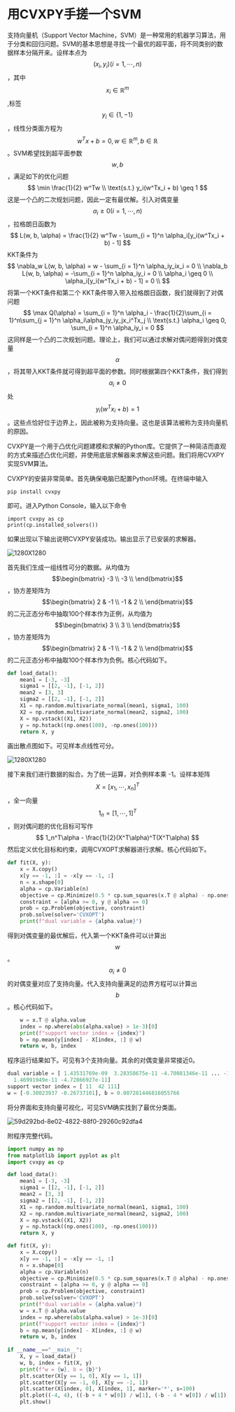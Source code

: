 # 用CVXPY手搓一个SVM

支持向量机（Support Vector Machine，SVM）是一种常用的机器学习算法，用于分类和回归问题。SVM的基本思想是寻找一个最优的超平面，将不同类别的数据样本分隔开来。设样本点为 $$(x_i,y_i)(i = 1,\cdots,n)$$ ，其中 $$x_i\in \mathbb{R}^m $$ ,标签 $$y_i\in\{1, -1\}$$ ，线性分类面方程为 $$w^Tx + b = 0, w\in\mathbb{R}^m , b\in\mathbb{R}$$ 。SVM希望找到超平面参数$$w, b$$，满足如下的优化问题
$$
\min \frac{1}{2} w^Tw \\ \text{s.t.} y_i(w^Tx_i + b) \geq 1
$$
这是一个凸的二次规划问题，因此一定有最优解。引入对偶变量 $$\alpha_i\geq 0(i = 1,\cdots,n)$$，拉格朗日函数为
$$
L(w, b, \alpha) = \frac{1}{2} w^Tw - \sum_{i = 1}^n \alpha_i[y_i(w^Tx_i + b) - 1]
$$
KKT条件为
$$
\nabla_w L(w, b, \alpha) = w - \sum_{i = 1}^n \alpha_iy_ix_i = 0 \\ \nabla_b L(w, b, \alpha) = -\sum_{i = 1}^n \alpha_iy_i = 0 \\ \alpha_i \geq 0 \\ \alpha_i[y_i(w^Tx_i + b) - 1] = 0 \\
$$
将第一个KKT条件和第二个 KKT条件带入带入拉格朗日函数，我们就得到了对偶问题
$$
\max Q(\alpha) = \sum_{i = 1}^n \alpha_i - \frac{1}{2}\sum_{i = 1}^n\sum_{j = 1}^n \alpha_i\alpha_jy_iy_jx_i^Tx_j \\ \text{s.t.} \alpha_i \geq 0, \sum_{i = 1}^n \alpha_iy_i = 0
$$
这同样是一个凸的二次规划问题。理论上，我们可以通过求解对偶问题得到对偶变量 $$\alpha$$，将其带入KKT条件就可得到超平面的参数。同时根据第四个KKT条件，我们得到 $$\alpha_i \neq 0$$ 处 $$y_i(w^Tx_i + b) = 1$$。这些点恰好位于边界上，因此被称为支持向量。这也是该算法被称为支持向量机的原因。

CVXPY是一个用于凸优化问题建模和求解的Python库。它提供了一种简洁而直观的方式来描述凸优化问题，并使用底层求解器来求解这些问题。我们将用CVXPY实现SVM算法。

CVXPY的安装非常简单。首先确保电脑已配置Python环境。在终端中输入

```Plain
pip install cvxpy
```

即可。进入Python Console，输入以下命令

```Plain
import cvxpy as cp
print(cp.installed_solvers())
```

如果出现以下输出说明CVXPY安装成功。输出显示了已安装的求解器。

![1280X1280](https://s2.loli.net/2023/11/21/Sdg5Pco328B9AMQ.png)

首先我们生成一组线性可分的数据。从均值为 $$\begin{bmatrix} -3 \\ -3 \\ \end{bmatrix}$$，协方差矩阵为 $$\begin{bmatrix} 2 & -1 \\ -1 & 2 \\ \end{bmatrix}$$的二元正态分布中抽取100个样本作为正例，从均值为 $$\begin{bmatrix} 3 \\ 3 \\ \end{bmatrix}$$，协方差矩阵为 $$\begin{bmatrix} 2 & -1 \\ -1 & 2 \\ \end{bmatrix}$$的二元正态分布中抽取100个样本作为负例。核心代码如下。

```Python
def load_data():
    mean1 = [-3, -3]
    sigma1 = [[2, -1], [-1, 2]]
    mean2 = [3, 3]
    sigma2 = [[2, -1], [-1, 2]]
    X1 = np.random.multivariate_normal(mean1, sigma1, 100)
    X2 = np.random.multivariate_normal(mean2, sigma2, 100)
    X = np.vstack((X1, X2))
    y = np.hstack((np.ones(100), -np.ones(100)))
    return X, y
```

画出散点图如下。可见样本点线性可分。

![1280X1280](https://s2.loli.net/2023/11/21/Uj3VX6xvEWNJQyp.png)

接下来我们进行数据的拟合。为了统一运算，对负例样本乘 -1。设样本矩阵 $$X = [x_1, \cdots, x_n]^T$$，全一向量 $$1_n = [1, \cdots, 1]^T$$ ，则对偶问题的优化目标可写作
$$
1_n^T\alpha - \frac{1}{2}(X^T\alpha)^T(X^T\alpha)
$$
然后定义优化目标和约束，调用CVXOPT求解器进行求解。核心代码如下。

```Python
def fit(X, y):
    x = X.copy()
    x[y == -1, :] = -x[y == -1, :]
    n = x.shape[0]
    alpha = cp.Variable(n)
    objective = cp.Minimize(0.5 * cp.sum_squares(x.T @ alpha) - np.ones(n) @ alpha)
    constraint = [alpha >= 0, y @ alpha == 0]
    prob = cp.Problem(objective, constraint)
    prob.solve(solver='CVXOPT')
    print(f"dual variable = {alpha.value}")
```

得到对偶变量的最优解后，代入第一个KKT条件可以计算出 $$w$$。 $$\alpha_i \neq 0$$的对偶变量对应了支持向量。代入支持向量满足的边界方程可以计算出 $$b$$。核心代码如下。

```Python
    w = x.T @ alpha.value
    index = np.where(abs(alpha.value) > 1e-3)[0]
    print(f"support vector index = {index}")
    b = np.mean(y[index] - X[index, :] @ w)
    return w, b, index
```

程序运行结果如下。可见有3个支持向量。其余的对偶变量非常接近0。

```Python
dual variable = [ 1.43531769e-09  3.28358675e-11 -4.70081346e-11 ... -1.23193041e-12
  1.46991949e-11 -4.72866927e-11]
support vector index = [ 11  42 111]
w = [-0.30023937 -0.26737101], b = 0.007281446816055766
```

将分界面和支持向量可视化，可见SVM确实找到了最优分类面。

![59d292bd-8e02-4822-88f0-29260c92dfa4](https://s2.loli.net/2023/11/21/rKhlyV1bR9nmMCZ.png)

附程序完整代码。

```Python
import numpy as np
from matplotlib import pyplot as plt
import cvxpy as cp

def load_data():
    mean1 = [-3, -3]
    sigma1 = [[2, -1], [-1, 2]]
    mean2 = [3, 3]
    sigma2 = [[2, -1], [-1, 2]]
    X1 = np.random.multivariate_normal(mean1, sigma1, 100)
    X2 = np.random.multivariate_normal(mean2, sigma2, 100)
    X = np.vstack((X1, X2))
    y = np.hstack((np.ones(100), -np.ones(100)))
    return X, y

def fit(X, y):
    x = X.copy()
    x[y == -1, :] = -x[y == -1, :]
    n = x.shape[0]
    alpha = cp.Variable(n)
    objective = cp.Minimize(0.5 * cp.sum_squares(x.T @ alpha) - np.ones(n) @ alpha)
    constraint = [alpha >= 0, y @ alpha == 0]
    prob = cp.Problem(objective, constraint)
    prob.solve(solver='CVXOPT')
    print(f"dual variable = {alpha.value}")
    w = x.T @ alpha.value
    index = np.where(abs(alpha.value) > 1e-3)[0]
    print(f"support vector index = {index}")
    b = np.mean(y[index] - X[index, :] @ w)
    return w, b, index
    
if __name__=="__main__":
    X, y = load_data()
    w, b, index = fit(X, y)
    print(f"w = {w}, b = {b}")
    plt.scatter(X[y == 1, 0], X[y == 1, 1])
    plt.scatter(X[y == -1, 0], X[y == -1, 1])
    plt.scatter(X[index, 0], X[index, 1], marker='*', s=100)
    plt.plot((-4, 4), ((-b + 4 * w[0]) / w[1], (-b - 4 * w[0]) / w[1]))
    plt.show()
```